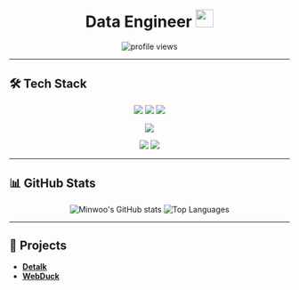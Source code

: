 <h1 align="center">
  Data Engineer <img src="https://github.com/blackcater/blackcater/raw/main/images/Hi.gif" height="32" />
</h1>

 
<p align="center">
  <img src="https://komarev.com/ghpvc/?username=als904204&color=brightgreen&style=flat-square" alt="profile views"/>
</p>

---

## 🛠️ Tech Stack

<p align="center">
  <img src="https://img.shields.io/badge/Splunk-000000?style=for-the-badge&logo=Splunk&logoColor=white" />
  <img src="https://img.shields.io/badge/Java%20-ED8B00?style=for-the-badge&logo=openjdk&logoColor=white" />
  <img src="https://img.shields.io/badge/Spring%20Boot%20-6DB33F?style=for-the-badge&logo=Spring&logoColor=white" />
</p>
<p align="center">

 
  <img src="https://img.shields.io/badge/MySQL-4479A1?style=for-the-badge&logo=mysql&logoColor=white" />


  </p>
<p align="center">

  <img src="https://img.shields.io/badge/Docker-2496ED?style=for-the-badge&logo=docker&logoColor=white" />
  <img src="https://img.shields.io/badge/AWS-232F3E?style=for-the-badge&logo=amazon-aws&logoColor=white" />
</p>

---

## 📊 GitHub Stats

<p align="center">
  <img src="https://github-readme-stats.vercel.app/api?username=als904204&show_icons=true&theme=radical" alt="Minwoo's GitHub stats"/>
  <img src="https://github-readme-stats.vercel.app/api/top-langs/?username=als904204&layout=compact&theme=radical&langs_count=8" alt="Top Languages"/>
</p>

---

## 🚀 Projects

* **[Detalk](https://github.com/chanwukim/detalk-api)**
* **[WebDuck](https://github.com/als904204/WebDuck)**
